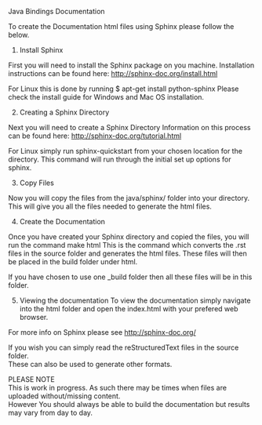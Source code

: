 Java Bindings Documentation

To create the Documentation html files using Sphinx please follow the below.

1. Install Sphinx

First you will need to install the Sphinx package on you machine.
Installation instructions can be found here: http://sphinx-doc.org/install.html

For Linux this is done by running $ apt-get install python-sphinx
Please check the install guide for Windows and Mac OS installation.

2. Creating a Sphinx Directory 

Next you will need to create a Sphinx Directory
Information on this process can be found here: http://sphinx-doc.org/tutorial.html

For Linux simply run sphinx-quickstart from your chosen location for the directory.
This command will run through the initial set up options for sphinx.

3. Copy Files

Now you will copy the files from the java/sphinx/ folder into your directory. This will give you all the files needed to generate the html files.

4. Create the Documentation

Once you have created your Sphinx directory and copied the files, you will run the command make html
This is the command which converts the .rst files in the source folder and generates the html files.
These files will then be placed in the build folder under html.

If you have chosen to use one _build folder then all these files will be in this folder.

5. Viewing the documentation
To view the documentation simply navigate into the html folder and open the index.html with your prefered web browser.

For more info on Sphinx please see http://sphinx-doc.org/

If you wish you can simply read the reStructuredText files in the source folder.  
These can also be used to generate other formats.

PLEASE NOTE   
This is work in progress. As such there may be times when files are uploaded without/missing content.  
However You should always be able to build the documentation but results may vary from day to day.

